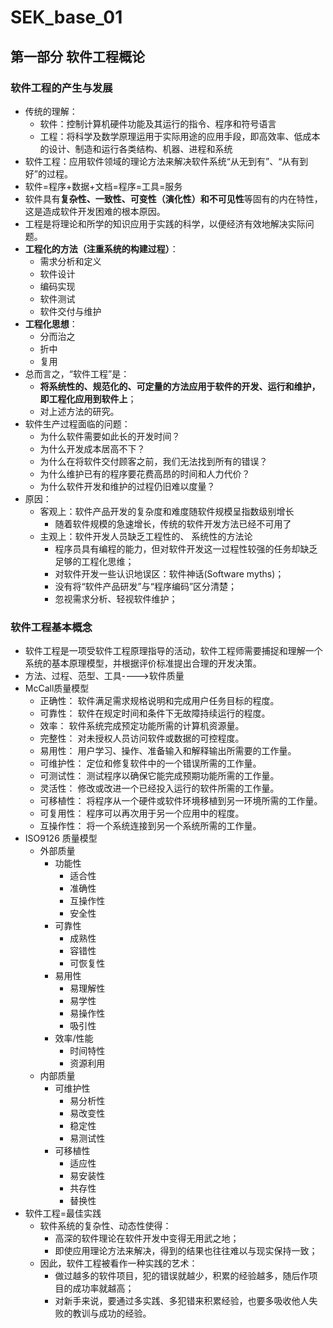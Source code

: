 # SEK_base_01

## 第一部分 软件工程概论
### 软件工程的产生与发展

- 传统的理解：
    - 软件：控制计算机硬件功能及其运行的指令、程序和符号语言
    - 工程：将科学及数学原理运用于实际用途的应用手段，即高效率、低成本的设计、制造和运行各类结构、机器、进程和系统
- 软件工程：应用软件领域的理论方法来解决软件系统“从无到有”、“从有到好”的过程。
- 软件=程序+数据+文档=程序=工具=服务
- 软件具有**复杂性、一致性、可变性（演化性）和不可见性**等固有的内在特性，这是造成软件开发困难的根本原因。
- 工程是将理论和所学的知识应用于实践的科学，以便经济有效地解决实际问题。
- **工程化的方法（注重系统的构建过程）**：
    - 需求分析和定义
    - 软件设计
    - 编码实现
    - 软件测试
    - 软件交付与维护
- **工程化思想**：
    - 分而治之
    - 折中
    - 复用
- 总而言之，“软件工程”是：
    - **将系统性的、规范化的、可定量的方法应用于软件的开发、运行和维护，即工程化应用到软件上**；
    - 对上述方法的研究。
- 软件生产过程面临的问题：
    - 为什么软件需要如此长的开发时间？
    - 为什么开发成本居高不下？
    - 为什么在将软件交付顾客之前，我们无法找到所有的错误？
    - 为什么维护已有的程序要花费高昂的时间和人力代价？
    - 为什么软件开发和维护的过程仍旧难以度量？
- 原因：
    - 客观上：软件产品开发的复杂度和难度随软件规模呈指数级别增长
        - 随着软件规模的急速增长，传统的软件开发方法已经不可用了
    - 主观上：软件开发人员缺乏工程性的、 系统性的方法论
        - 程序员具有编程的能力，但对软件开发这一过程性较强的任务却缺乏足够的工程化思维；
        - 对软件开发一些认识地误区：软件神话(Software myths)；
        - 没有将“软件产品研发”与“程序编码”区分清楚；
        - 忽视需求分析、轻视软件维护；

### 软件工程基本概念
- 软件工程是一项受软件工程原理指导的活动，软件工程师需要捕捉和理解一个系统的基本原理模型，并根据评价标准提出合理的开发决策。
- 方法、过程、范型、工具---->软件质量
- McCall质量模型
    - 正确性： 软件满足需求规格说明和完成用户任务目标的程度。
    - 可靠性： 软件在规定时间和条件下无故障持续运行的程度。
    - 效率： 软件系统完成预定功能所需的计算机资源量。
    - 完整性： 对未授权人员访问软件或数据的可控程度。
    - 易用性： 用户学习、操作、准备输入和解释输出所需要的工作量。
    - 可维护性： 定位和修复软件中的一个错误所需的工作量。
    - 可测试性： 测试程序以确保它能完成预期功能所需的工作量。
    - 灵活性： 修改或改进一个已经投入运行的软件所需的工作量。
    - 可移植性： 将程序从一个硬件或软件环境移植到另一环境所需的工作量。
    - 可复用性： 程序可以再次用于另一个应用中的程度。
    - 互操作性： 将一个系统连接到另一个系统所需的工作量。
- ISO9126 质量模型
    - 外部质量
        - 功能性
            - 适合性
            - 准确性
            - 互操作性
            - 安全性
        - 可靠性
            - 成熟性
            - 容错性
            - 可恢复性
        - 易用性
            - 易理解性
            - 易学性
            - 易操作性
            - 吸引性
        - 效率/性能
            - 时间特性
            - 资源利用
    - 内部质量
        - 可维护性
            - 易分析性
            - 易改变性
            - 稳定性
            - 易测试性
        - 可移植性
            - 适应性
            - 易安装性
            - 共存性
            - 替换性
- 软件工程=最佳实践
    - 软件系统的复杂性、动态性使得：
        -  高深的软件理论在软件开发中变得无用武之地；
        -  即使应用理论方法来解决，得到的结果也往往难以与现实保持一致；
    -  因此，软件工程被看作一种实践的艺术：
        - 做过越多的软件项目，犯的错误就越少，积累的经验越多，随后作项目的成功率就越高；
        -  对新手来说，要通过多实践、多犯错来积累经验，也要多吸收他人失败的教训与成功的经验。



